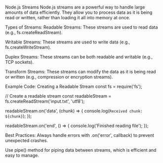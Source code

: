 Node.js Streams
Node.js streams are a powerful way to handle large amounts of data efficiently. They allow you to process data as it is being read or written, rather than loading it all into memory at once.

Types of Streams:
Readable Streams: These streams are used to read data (e.g., fs.createReadStream).

Writable Streams: These streams are used to write data (e.g., fs.createWriteStream).

Duplex Streams: These streams can be both readable and writable (e.g., TCP sockets).

Transform Streams: These streams can modify the data as it is being read or written (e.g., compression or encryption streams).

Example Code: Creating a Readable Stream
const fs = require('fs');

// Create a readable stream
const readableStream = fs.createReadStream('input.txt', 'utf8');

readableStream.on('data', (chunk) => {
  console.log(`Received chunk: ${chunk}`);
});

readableStream.on('end', () => {
  console.log('Finished reading file');
});

Best Practices:
Always handle errors with .on('error', callback) to prevent unexpected crashes.

Use pipe() method for piping data between streams, which is efficient and easy to manage.
